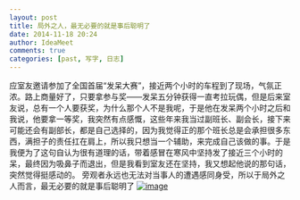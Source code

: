```yaml
---
layout: post
title: 局外之人，最无必要的就是事后聪明了
date: 2014-11-18 20:24
author: IdeaMeet
comments: true
categories: [past, 写字, 日志]
---
```

应室友邀请参加了全国首届“发呆大赛”，接近两个小时的车程到了现场，气氛正浓。路上商量好了，只要拿参与奖——发呆五分钟获得一直考拉玩偶，但是后来室友说，总有一个人要获奖，为什么那个人不是我呢，于是他在发呆两个小时之后和我说，他要拿一等奖，我突然有点感慨，这些年来我当过副班长、副会长，接下来可能还会有副部长，都是自己选择的，因为我觉得正的那个班长总是会承担很多东西，满担子的责任扛在肩上，所以我只想当一个辅助，来完成自己该做的事。于是我便为了这句自认为很有道理的话，带着感冒在寒风中坚持发了接近三个小时的呆，最终因为吸鼻子而退出，但是我看到室友还在坚持，我又想起他说的那句话，突然觉得挺感动的。
旁观者永远也无法对当事人的遭遇感同身受，所以于局外之人而言，最无必要的就是事后聪明了
<a href="http://ideameet.jd-app.com/jae/uploads/2014/11/wpid-screenshot_2014-11-18-20-25-13.png"><img title="Screenshot_2014-11-18-20-25-13.png" class="alignnone size-full"  alt="image" src="http://ideameet.jd-app.com/jae/uploads/2014/11/wpid-screenshot_2014-11-18-20-25-13.png" /></a>
